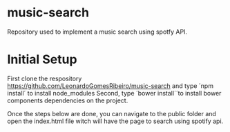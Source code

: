 # music-search
Repository used to implement a music search using spotfy API.

# Initial Setup
First clone the respository https://github.com/LeonardoGomesRibeiro/music-search and type ´npm install´ to install node_modules
Second, type ´bower install´´to install bower components dependencies on the project.

Once the steps below are done, you can navigate to the public folder and open the index.html file witch will have the page to search using spotify api.
